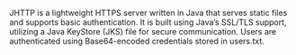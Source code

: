 JHTTP is a lightweight HTTPS server written in Java that serves static files and supports basic authentication. It is built using Java’s SSL/TLS support, utilizing a Java KeyStore (JKS) file for secure communication. Users are authenticated using Base64-encoded credentials stored in users.txt.

